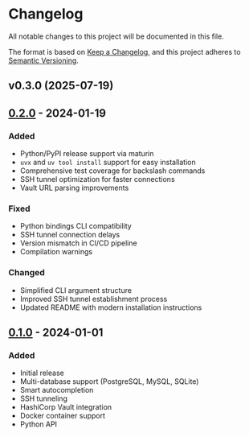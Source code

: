 # Changelog

All notable changes to this project will be documented in this file.

The format is based on [Keep a Changelog](https://keepachangelog.com/en/1.0.0/),
and this project adheres to [Semantic Versioning](https://semver.org/spec/v2.0.0.html).

## v0.3.0 (2025-07-19)

## [0.2.0] - 2024-01-19

### Added
- Python/PyPI release support via maturin
- `uvx` and `uv tool install` support for easy installation
- Comprehensive test coverage for backslash commands
- SSH tunnel optimization for faster connections
- Vault URL parsing improvements

### Fixed
- Python bindings CLI compatibility
- SSH tunnel connection delays
- Version mismatch in CI/CD pipeline
- Compilation warnings

### Changed
- Simplified CLI argument structure
- Improved SSH tunnel establishment process
- Updated README with modern installation instructions

## [0.1.0] - 2024-01-01

### Added
- Initial release
- Multi-database support (PostgreSQL, MySQL, SQLite)
- Smart autocompletion
- SSH tunneling
- HashiCorp Vault integration
- Docker container support
- Python API

[Unreleased]: https://github.com/dbcrust/dbcrust/compare/v0.2.0...HEAD
[0.2.0]: https://github.com/dbcrust/dbcrust/compare/v0.1.0...v0.2.0
[0.1.0]: https://github.com/dbcrust/dbcrust/releases/tag/v0.1.0